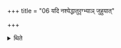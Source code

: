 +++
title = "06 यदि नश्येद्धातुरृग्भ्याञ् जुहुयात्"

+++

<details><summary>थिते</summary>

यदि नश्येद्धातुरृग्भ्यां जुहुयात् ६
</details>
